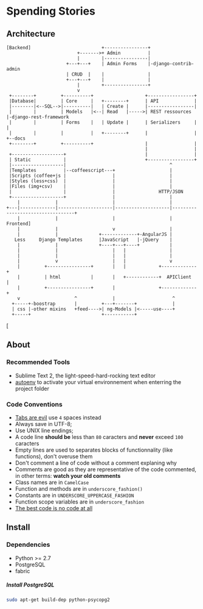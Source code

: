 # Spending Stories
## Architecture 
    [Backend]                          +----------------+
                              +------->+ Admin          |
                              |        |----------------|
                          +---+---+    | Admin Forms    |-django-contrib-admin
                          | CRUD  |    |                |
                          +---+---+    |                |
                              |        +----------------+
                              v
     +--------+         +----------+                   +-----------------+
     |Database|         | Core     |   +--------+      | API             |
     |--------|<--SQL-->|----------|   | Create |      |-----------------|
     |        |         | Models   |<--| Read   |----->| REST ressources |-django-rest-framework
     |        |         | Forms    |   | Update |      | Serializers     | |
     |        |         |          |   +--------+      |                 | +--docs
     +--------+         +----------+                   |                 |
                                                       |                 |
     +-------------------+                             |                 |
     | Static            |                             +-----------------+
     |-------------------|                                      ^
     |Templates          |--coffeescript---+                    |
     |Scripts (coffee+js |                 |                    |
     |Styles (less+css)  |                 |                    |
     |Files (img+csv)    |                 |                    |
     |                   |                 |                HTTP/JSON
     +-------------------+                 |                    |
        |             |                    |                    |
    +---|-------------|--------------------|--------------------|----------------------------------+
        |             |                    |                    |                          Frontend]
        |             |                    v                    |
        |             |               +-------------+-AngularJS |
       Less     Django Templates      |JavaScript   |-jQuery    |
        |             |               +----+---+----+           |
        |             |                    |   |                |
        |             |                    |   |                |
        |             v                    |   |                v
        |         +----------------+       |   |            +-------------+
        |         | html           |       |   +------------+  APIClient  |
        |         +----------------+       |                +-------------+
        v                    ^             |                     ^
      +-----+-boostrap       |         +---+-------+             |
      | css |-other mixins   +feed---->| ng-Models |<-----use----+
      +-----+                          +-----------+





[

## About 

### Recommended Tools

- Sublime Text 2, the light-speed-hard-rocking text editor
- [autoenv](https://github.com/kennethreitz/autoenv) to activate your virtual 
  environnement when enterring the project folder 

### Code Conventions

- [Tabs are evil](http://www.emacswiki.org/emacs/TabsAreEvil) use `4` spaces instead
- Always save in UTF-8;
- Use UNIX line endings;
- A code line **should be** less than `80` caracters and **never** exceed `100` caracters  
- Empty lines are used to separates blocks of functionnality (like functions), don't overuse them
- Don't comment a line of code without a comment explaning why 
- Comments are good as they are representative of the code commented, in other terms: **watch your old comments**
- Class names are in `CamelCase`
- Function and methods are in `underscore_fashion()`
- Constants are in `UNDERSCORE_UPPERCASE_FASHION`
- Function scope variables are in `underscore_fashion`
- [The best code is no code at all](http://www.codinghorror.com/blog/2007/05/the-best-code-is-no-code-at-all.html)


## Install 

### Dependencies 
- Python >= 2.7
- PostgreSQL 
- fabric 




##### Install PostgreSQL

```bash
sudo apt-get build-dep python-psycopg2
```

